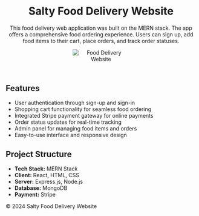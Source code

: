 <!DOCTYPE html>
<html lang="en">
<head>
    <meta charset="UTF-8">
    <meta name="viewport" content="width=device-width, initial-scale=1.0">
</head>
<body>
    <header>
        <h1>Salty Food Delivery Website</h1>
        <p> This food delivery web application was built on the MERN stack. The app offers a comprehensive food ordering experience. Users can sign up, add food items to their cart, place orders, and track order statuses.</p>
          <img src="[img/logo.png](https://github.com/user-attachments/assets/2abc641e-b1c4-4416-bb52-2340708a90c6" alt="Food Delivery Website" style="max-width: 150px; display: block; margin: 0 auto;">
    </header>
    <main>
        <section>
            <h2>Features</h2>
            <ul>
                <li>User authentication through sign-up and sign-in</li>
                <li>Shopping cart functionality for seamless food ordering</li>
                <li>Integrated Stripe payment gateway for online payments</li>
                <li>Order status updates for real-time tracking</li>
                <li>Admin panel for managing food items and orders</li>
                <li>Easy-to-use interface and responsive design</li>
            </ul>
        </section>
        <section>
            <h2>Project Structure</h2>
            <ul>
                <li><strong>Tech Stack:</strong> MERN Stack</li>
                <li><strong>Client:</strong> React, HTML, CSS</li>
                <li><strong>Server:</strong> Express.js, Node.js</li>
                <li><strong>Database:</strong> MongoDB</li>
                <li><strong>Payment:</strong> Stripe</li>
            </ul>
        </section>
    </main>
    <footer>
        <p>&copy; 2024 Salty Food Delivery Website</p>
    </footer>
</body>
</html>
